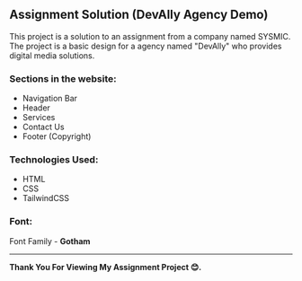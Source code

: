 ## Assignment Solution (DevAlly Agency Demo)

This project is a solution to an assignment from a company named SYSMIC. The project is a basic design for a agency named "DevAlly" who provides digital media solutions.

### Sections in the website:

- Navigation Bar
- Header
- Services
- Contact Us
- Footer (Copyright)

### Technologies Used:

- HTML
- CSS
- TailwindCSS

### Font:

Font Family - **Gotham**

---

**Thank You For Viewing My Assignment Project 😊.**
